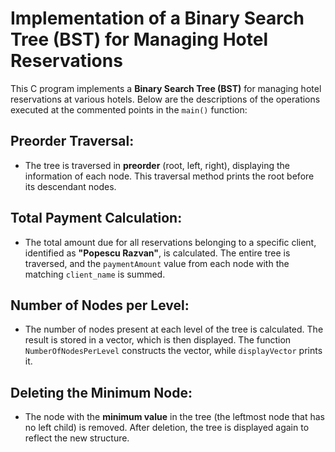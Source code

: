 # Implementation of a Binary Search Tree (BST) for Managing Hotel Reservations

This C program implements a **Binary Search Tree (BST)** for managing hotel reservations at various hotels. Below are the descriptions of the operations executed at the commented points in the `main()` function:

## Preorder Traversal:
- The tree is traversed in **preorder** (root, left, right), displaying the information of each node. This traversal method prints the root before its descendant nodes.

## Total Payment Calculation:
- The total amount due for all reservations belonging to a specific client, identified as **"Popescu Razvan"**, is calculated.
  The entire tree is traversed, and the `paymentAmount` value from each node with the matching `client_name` is summed.

## Number of Nodes per Level:
- The number of nodes present at each level of the tree is calculated.
  The result is stored in a vector, which is then displayed. The function `NumberOfNodesPerLevel` constructs the vector, while `displayVector` prints it.

## Deleting the Minimum Node:
- The node with the **minimum value** in the tree (the leftmost node that has no left child) is removed.
  After deletion, the tree is displayed again to reflect the new structure.
